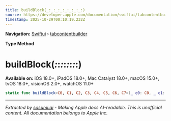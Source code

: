 ```yaml
---
title: buildBlock(_:_:_:_:_:_:_:_:)
source: https://developer.apple.com/documentation/swiftui/tabcontentbuilder/buildblock(_:_:_:_:_:_:_:_:)
timestamp: 2025-10-29T00:10:19.232Z
---
```


**Navigation:** [Swiftui](/documentation/swiftui) › [tabcontentbuilder](/documentation/swiftui/tabcontentbuilder)

**Type Method**

# buildBlock(_:_:_:_:_:_:_:_:)

**Available on:** iOS 18.0+, iPadOS 18.0+, Mac Catalyst 18.0+, macOS 15.0+, tvOS 18.0+, visionOS 2.0+, watchOS 11.0+

```swift
static func buildBlock<C0, C1, C2, C3, C4, C5, C6, C7>(_ c0: C0, _ c1: C1, _ c2: C2, _ c3: C3, _ c4: C4, _ c5: C5, _ c6: C6, _ c7: C7) -> some TabContent<TabValue> where TabValue == C0.TabValue, C0 : TabContent, C1 : TabContent, C2 : TabContent, C3 : TabContent, C4 : TabContent, C5 : TabContent, C6 : TabContent, C7 : TabContent, C0.TabValue == C1.TabValue, C1.TabValue == C2.TabValue, C2.TabValue == C3.TabValue, C3.TabValue == C4.TabValue, C4.TabValue == C5.TabValue, C5.TabValue == C6.TabValue, C6.TabValue == C7.TabValue
```

---

*Extracted by [sosumi.ai](https://sosumi.ai) - Making Apple docs AI-readable.*
*This is unofficial content. All documentation belongs to Apple Inc.*
